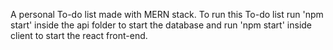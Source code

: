 A personal To-do list made with MERN stack.
To run this To-do list run 'npm start' inside the api folder to start the database and run 'npm start' inside client to start the react front-end.

